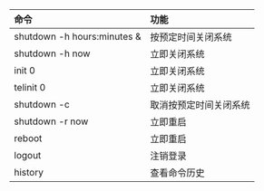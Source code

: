 |命令|功能|
|:--|:--|
|shutdown -h hours:minutes &|按预定时间关闭系统|
|shutdown -h now|立即关闭系统|
|init 0|立即关闭系统|
|telinit 0|立即关闭系统|
|shutdown -c|取消按预定时间关闭系统|
|shutdown -r now|立即重启|
|reboot|立即重启|
|logout|注销登录|
|history|查看命令历史|